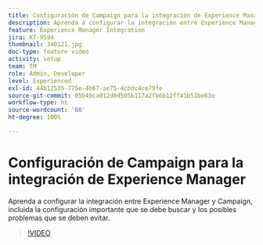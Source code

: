 ```yaml
---
title: Configuración de Campaign para la integración de Experience Manager
description: Aprenda a configurar la integración entre Experience Manager y Campaign, incluida la configuración importante que se debe buscar y los posibles problemas que se deben evitar.
feature: Experience Manager Integration
jira: KT-9594
thumbnail: 340121.jpg
doc-type: feature video
activity: setup
team: TM
role: Admin, Developer
level: Experienced
exl-id: 44b12535-775e-4b67-ae75-4cbdc4ce79fe
source-git-commit: 05b49ca012d0d505b117a2fb6b12ff41b51be63e
workflow-type: ht
source-wordcount: '60'
ht-degree: 100%

---
```


# Configuración de Campaign para la integración de Experience Manager

Aprenda a configurar la integración entre Experience Manager y Campaign, incluida la configuración importante que se debe buscar y los posibles problemas que se deben evitar.

>[!VIDEO](https://video.tv.adobe.com/v/340121?quality=12&learn=on)
